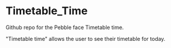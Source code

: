 # Timetable_Time

Github repo for the Pebble face Timetable time.

"Timetable time" allows the user to see their timetable for today.

